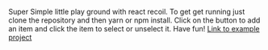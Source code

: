 Super Simple little play ground with react recoil. To get get running just clone the repository and then yarn or npm install. Click on the button to add an item and click the item to select or unselect it. Have fun!
[Link to example project](https://recoil-tryout.vercel.app/)
